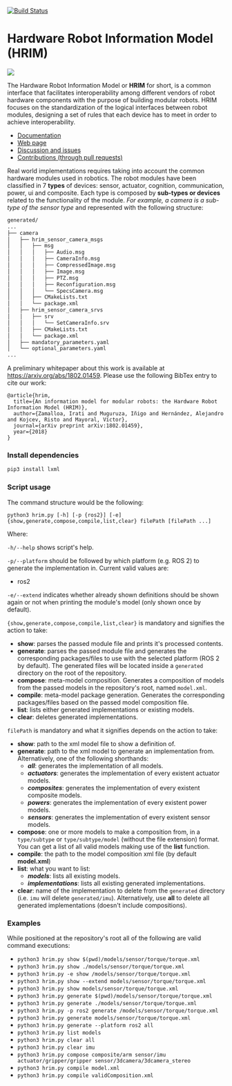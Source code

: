 [![Build Status](https://travis-ci.org/erlerobot/HRIM.svg?branch=master)](https://travis-ci.org/erlerobot/HRIM)

# Hardware Robot Information Model (HRIM)

![](https://acutronicrobotics.com/docs/technology/hrim/StandardLogicalInterface.jpg)

The Hardware Robot Information Model or **HRIM** for short, is a common interface that facilitates interoperability among different vendors of robot hardware components with the purpose of building modular robots. HRIM focuses on the standardization of the logical interfaces between robot modules, designing a set of rules that each device has to meet in order to achieve interoperability.

- [Documentation](https://docs.h-ros.com/hrim)
- [Web page](http://therobotmodel.com)
- [Discussion and issues](https://github.com/erlerobot/HRIM/issues)
- [Contributions (through pull requests)](https://github.com/erlerobot/HRIM/pulls)

Real world implementations requires taking into account the common hardware modules used in robotics. The robot modules have been classified in 7 **types** of devices: sensor, actuator, cognition, communication, power, ui and composite. Each type is composed by **sub-types or devices** related to the functionality of the module. *For example, a camera is a sub-type of the sensor type* and represented with the following structure:

```bash
generated/
...
├── camera
│   ├── hrim_sensor_camera_msgs
│   │   ├── msg
│   │   │   ├── Audio.msg
│   │   │   ├── CameraInfo.msg
│   │   │   ├── CompressedImage.msg
│   │   │   ├── Image.msg
│   │   │   ├── PTZ.msg
│   │   │   ├── Reconfiguration.msg
│   │   │   └── SpecsCamera.msg
│   │   ├── CMakeLists.txt
│   │   └── package.xml
│   ├── hrim_sensor_camera_srvs
│   │   ├── srv
│   │   │   └── SetCameraInfo.srv
│   │   ├── CMakeLists.txt
│   │   └── package.xml
│   ├── mandatory_parameters.yaml
│   └── optional_parameters.yaml
...
```

A preliminary whitepaper about this work is available at https://arxiv.org/abs/1802.01459. Please use the following BibTex entry to cite our work:

```
@article{hrim,
  title={An information model for modular robots: the Hardware Robot Information Model (HRIM)},
  author={Zamalloa, Irati and Muguruza, Iñigo and Hernández, Alejandro and Kojcev, Risto and Mayoral, Víctor},
  journal={arXiv preprint arXiv:1802.01459},
  year={2018}
}
```

### Install dependencies
```bash
pip3 install lxml
```

### Script usage

The command structure would be the following:
```
python3 hrim.py [-h] [-p {ros2}] [-e] {show,generate,compose,compile,list,clear} filePath [filePath ...]
```
Where:

`-h/--help` shows script's help.

`-p/--platform` should be followed by which platform (e.g. ROS 2) to generate the implementation in. Current valid values are:
* ros2

`-e/--extend` indicates whether already shown definitions should be shown again or not when printing the module's model (only shown once by default).

`{show,generate,compose,compile,list,clear}` is mandatory and signifies the action to take:
* **show**: parses the passed module file and prints it's processed contents.
* **generate**: parses the passed module file and generates the corresponding packages/files to use with the selected platform (ROS 2 by default). The generated files will be located inside  a `generated` directory on the root of the repository.
* **compose**: meta-model composition. Generates a composition of models from the passed models in the repository's root, named `model.xml`.
* **compile**: meta-model package generation. Generates the corresponding packages/files based on the passed model composition file.
* **list**: lists either generated implementations or existing models.
* **clear**: deletes generated implementations.

`filePath` is mandatory and what it signifies depends on the action to take:
* **show**: path to the xml model file to show a definition of.
* **generate**: path to the xml model to generate an implementation from. Alternatively, one of the following shorthands:
  * ***all***: generates the implementation of all models.
  * ***actuators***: generates the implementation of every existent actuator models.
  * ***composites***: generates the implementation of every existent composite models.
  * ***powers***: generates the implementation of every existent power models.
  * ***sensors***: generates the implementation of every existent sensor models.
* **compose**: one or more models to make a composition from, in a `type/subtype` or `type/subtype/model` (without the file extension) format. You can get a list of all valid models making use of the **list** function.
* **compile**: the path to the model composition xml file (by default **model.xml**)
* **list**: what you want to list:
  * ***models***: lists all existing models.
  * ***implementations***: lists all existing generated implementations.
* **clear**: name of the implementation to delete from the `generated` directory (i.e. `imu` will delete `generated/imu`). Alternatively, use **all** to delete all generated implementations (doesn't include compositions).

### Examples

While positioned at the repository's root all of the following are valid command executions:

* `python3 hrim.py show $(pwd)/models/sensor/torque/torque.xml`
* `python3 hrim.py show ./models/sensor/torque/torque.xml`
* `python3 hrim.py -e show /models/sensor/torque/torque.xml`
* `python3 hrim.py show --extend models/sensor/torque/torque.xml`
* `python3 hrim.py show models/sensor/torque/torque.xml`
* `python3 hrim.py generate $(pwd)/models/sensor/torque/torque.xml`
* `python3 hrim.py generate ./models/sensor/torque/torque.xml`
* `python3 hrim.py -p ros2 generate /models/sensor/torque/torque.xml`
* `python3 hrim.py generate models/sensor/torque/torque.xml`
* `python3 hrim.py generate --platform ros2 all`
* `python3 hrim.py list models`
* `python3 hrim.py clear all`
* `python3 hrim.py clear imu`
* `python3 hrim.py compose composite/arm sensor/imu actuator/gripper/gripper sensor/3dcamera/3dcamera_stereo`
* `python3 hrim.py compile model.xml`
* `python3 hrim.py compile validComposition.xml`

